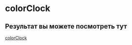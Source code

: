 # colorClock

## Результат вы можете посмотреть тут 

[colorClock](https://alexeikhomitsa.github.io/colorClock/)
